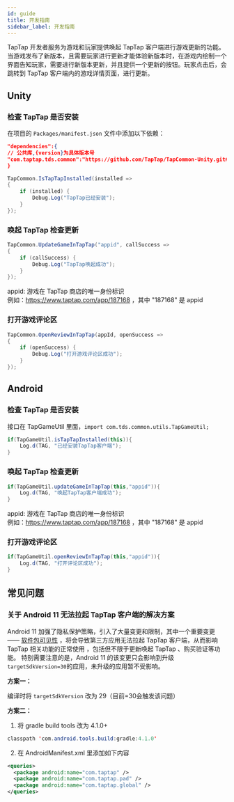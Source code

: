 ```yaml
---
id: guide
title: 开发指南
sidebar_label: 开发指南
---
```


TapTap 开发者服务为游戏和玩家提供唤起 TapTap 客户端进行游戏更新的功能。当游戏发布了新版本，且需要玩家进行更新才能体验新版本时，在游戏内绘制一个界面告知玩家，需要进行新版本更新，并且提供一个更新的按钮。玩家点击后，会跳转到 TapTap 客户端内的游戏详情页面，进行更新。

## Unity

### 检查 TapTap 是否安装

在项目的 `Packages/manifest.json` 文件中添加以下依赖：

```json
"dependencies":{
// 公共库,{version}为具体版本号
"com.taptap.tds.common":"https://github.com/TapTap/TapCommon-Unity.git#{version}",
}
```

```cs
TapCommon.IsTapTapInstalled(installed =>
{
    if (installed) {
        Debug.Log("TapTap已经安装");
    }
});

```




### 唤起 TapTap 检查更新

```cs
TapCommon.UpdateGameInTapTap("appid", callSuccess =>
{
    if (callSuccess) {
        Debug.Log("TapTap唤起成功");
    }
});
```
appid: 游戏在 TapTap 商店的唯一身份标识  
例如：https://www.taptap.com/app/187168 ，其中 "187168" 是 appid


### 打开游戏评论区

```cs
TapCommon.OpenReviewInTapTap(appId, openSuccess =>
{
    if (openSuccess) {
        Debug.Log("打开游戏评论区成功");
    }
});

```

## Android

### 检查 TapTap 是否安装

接口在 TapGameUtil 里面，`import com.tds.common.utils.TapGameUtil;`

```java
if(TapGameUtil.isTapTapInstalled(this)){
    Log.d(TAG, "已经安装TapTap客户端");
}
```


### 唤起 TapTap 检查更新

```java
if(TapGameUtil.updateGameInTapTap(this,"appid")){
    Log.d(TAG, "唤起TapTap客户端成功");
}
```
appid: 游戏在 TapTap 商店的唯一身份标识  
例如：https://www.taptap.com/app/187168 ，其中 "187168" 是 appid


### 打开游戏评论区

```java
if(TapGameUtil.openReviewInTapTap(this,"appid")){
    Log.d(TAG, "打开评论区成功");
}

```

## 常见问题

### 关于 Android 11 无法拉起 TapTap 客户端的解决方案

Android 11 加强了隐私保护策略，引入了大量变更和限制，其中一个重要变更 —— [软件包可见性](https://developer.android.com/about/versions/11/privacy/package-visibility) ，将会导致第三方应用无法拉起 TapTap 客户端，从而影响 TapTap 相关功能的正常使用 ，包括但不限于更新唤起 TapTap 、购买验证等功能。
特别需要注意的是，Android 11 的该变更只会影响到升级` targetSdkVersion=30 `的应用，未升级的应用暂不受影响。

**方案一：**

编译时将 `targetSdkVersion` 改为 29（目前=30会触发该问题）

**方案二：**

1. 将 gradle build tools 改为 4.1.0+
```java
classpath 'com.android.tools.build:gradle:4.1.0'
```

2. 在 AndroidManifest.xml 里添加如下内容
```xml
<queries>
  <package android:name="com.taptap" />
  <package android:name="com.taptap.pad" />
  <package android:name="com.taptap.global" />
</queries>
```